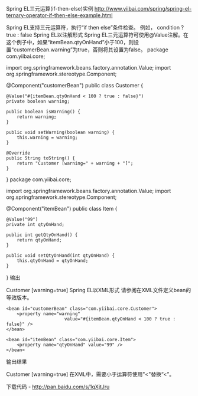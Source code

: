 Spring EL三元运算(if-then-else)实例
http://www.yiibai.com/spring/spring-el-ternary-operator-if-then-else-example.html

Spring EL支持三元运算符，执行“if then else”条件检查。 例如，
condition ? true : false
Spring EL以注解形式
Spring EL三元运算符可使用@Value注解。在这个例子中，如果“itemBean.qtyOnHand”小于100，则设置“customerBean.warning”为true，否则将其设置为false。
package com.yiibai.core;

import org.springframework.beans.factory.annotation.Value;
import org.springframework.stereotype.Component;

@Component("customerBean")
public class Customer {

	@Value("#{itemBean.qtyOnHand < 100 ? true : false}")
	private boolean warning;

	public boolean isWarning() {
		return warning;
	}

	public void setWarning(boolean warning) {
		this.warning = warning;
	}

	@Override
	public String toString() {
		return "Customer [warning=" + warning + "]";
	}

}
package com.yiibai.core;

import org.springframework.beans.factory.annotation.Value;
import org.springframework.stereotype.Component;

@Component("itemBean")
public class Item {

	@Value("99")
	private int qtyOnHand;
	
	public int getQtyOnHand() {
		return qtyOnHand;
	}

	public void setQtyOnHand(int qtyOnHand) {
		this.qtyOnHand = qtyOnHand;
	}

}
输出

Customer [warning=true]
Spring EL以XML形式
请参阅在XML文件定义bean的等效版本。
<beans xmlns="http://www.springframework.org/schema/beans"
	xmlns:xsi="http://www.w3.org/2001/XMLSchema-instance"
	xsi:schemaLocation="http://www.springframework.org/schema/beans
	http://www.springframework.org/schema/beans/spring-beans-3.0.xsd">
 
	<bean id="customerBean" class="com.yiibai.core.Customer">
		<property name="warning" 
                          value="#{itemBean.qtyOnHand < 100 ? true : false}" />
	</bean>
 
	<bean id="itemBean" class="com.yiibai.core.Item">
		<property name="qtyOnHand" value="99" />
	</bean>
	
</beans>
输出结果

Customer [warning=true]
在XML中，需要小于运算符使用"&lt;"替换“<”。

下载代码 - http://pan.baidu.com/s/1qXjtJru
